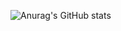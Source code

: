 ![Anurag's GitHub stats](https://github-readme-stats.vercel.app/api?username=Sadullayev-Javohir\&show_icons=true\&theme=radical)


